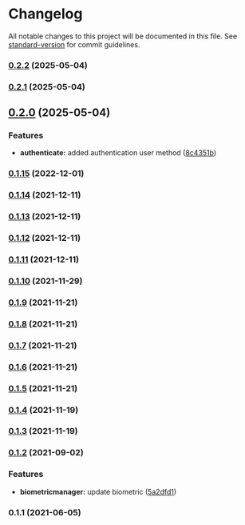 # Changelog

All notable changes to this project will be documented in this file. See [standard-version](https://github.com/conventional-changelog/standard-version) for commit guidelines.

### [0.2.2](https://github.com/appKODE/react-native-biometry-tools/compare/v0.2.1...v0.2.2) (2025-05-04)

### [0.2.1](https://github.com/appKODE/react-native-biometry-tools/compare/v0.2.0...v0.2.1) (2025-05-04)

## [0.2.0](https://github.com/appKODE/react-native-biometry-tools/compare/v0.1.15...v0.2.0) (2025-05-04)


### Features

* **authenticate:** added authentication user method ([8c4351b](https://github.com/appKODE/react-native-biometry-tools/commit/8c4351bcda05509022c2b5500c30892ef1b895b1))

### [0.1.15](https://github.com/appKODE/react-native-biometry-tools/compare/v0.1.14...v0.1.15) (2022-12-01)

### [0.1.14](https://github.com/appKODE/react-native-biometry-tools/compare/v0.1.13...v0.1.14) (2021-12-11)

### [0.1.13](https://github.com/appKODE/react-native-biometry-tools/compare/v0.1.12...v0.1.13) (2021-12-11)

### [0.1.12](https://github.com/appKODE/react-native-biometry-tools/compare/v0.1.11...v0.1.12) (2021-12-11)

### [0.1.11](https://github.com/appKODE/react-native-biometry-tools/compare/v0.1.10...v0.1.11) (2021-12-11)

### [0.1.10](https://github.com/appKODE/react-native-biometry-tools/compare/v0.1.9...v0.1.10) (2021-11-29)

### [0.1.9](https://git.appkode.ru/diary/diary_biometry_tools/compare/v0.1.8...v0.1.9) (2021-11-21)

### [0.1.8](https://git.appkode.ru/diary/diary_biometry_tools/compare/v0.1.7...v0.1.8) (2021-11-21)

### [0.1.7](https://git.appkode.ru/diary/diary_biometry_tools/compare/v0.1.6...v0.1.7) (2021-11-21)

### [0.1.6](https://git.appkode.ru/diary/diary_biometry_tools/compare/v0.1.5...v0.1.6) (2021-11-21)

### [0.1.5](https://git.appkode.ru/diary/diary_biometry_tools/compare/v0.1.4...v0.1.5) (2021-11-21)

### [0.1.4](https://git.appkode.ru/diary/diary_biometry_tools/compare/v0.1.3...v0.1.4) (2021-11-19)

### [0.1.3](https://git.appkode.ru/diary/diary_biometry_tools/compare/v0.1.2...v0.1.3) (2021-11-19)

### [0.1.2](https://git.appkode.ru/diary/diary_biometry_tools/compare/v0.1.1...v0.1.2) (2021-09-02)


### Features

* **biometricmanager:** update biometric ([5a2dfd1](https://git.appkode.ru/diary/diary_biometry_tools/commit/5a2dfd1306e4fd101d4c601df2557a14e3f9161f))

### 0.1.1 (2021-06-05)

